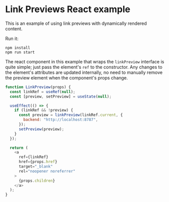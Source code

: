 # Link Previews React example

This is an example of using link previews with dynamically rendered content.

Run it:

```
npm install
npm run start
```

The react component in this example that wraps the `linkPreview` interface is quite simple; just pass the element's `ref` to the constructor. Any changes to the element's attributes are updated internally, no need to manually remove the preview element when the component's props change.

```js
function LinkPreview(props) {
  const linkRef = useRef(null);
  const [preview, setPreview] = useState(null);

  useEffect(() => {
    if (linkRef && !preview) {
      const preview = linkPreview(linkRef.current, {
        backend: "http://localhost:8787",
      });
      setPreview(preview);
    }
  });

  return (
    <a
      ref={linkRef}
      href={props.href}
      target="_blank"
      rel="noopener noreferrer"
    >
      {props.children}
    </a>
  );
}
```
